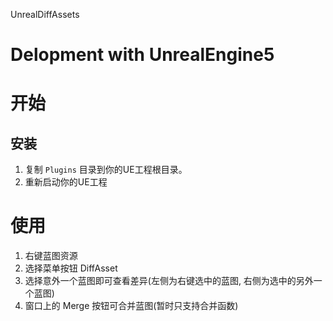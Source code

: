 UnrealDiffAssets

# Delopment with UnrealEngine5

# 开始
## 安装
  1. 复制 `Plugins` 目录到你的UE工程根目录。
  2. 重新启动你的UE工程
# 使用
  1. 右键蓝图资源
  2. 选择菜单按钮 DiffAsset
  3. 选择意外一个蓝图即可查看差异(左侧为右键选中的蓝图, 右侧为选中的另外一个蓝图)
  4. 窗口上的 Merge 按钮可合并蓝图(暂时只支持合并函数)

